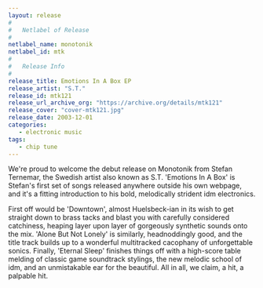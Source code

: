 ```yaml
---
layout: release
#
#   Netlabel of Release
#
netlabel_name: monotonik
netlabel_id: mtk
#
#   Release Info
#
release_title: Emotions In A Box EP
release_artist: "S.T."
release_id: mtk121
release_url_archive_org: "https://archive.org/details/mtk121"
release_cover: "cover-mtk121.jpg"
release_date: 2003-12-01
categories:
   - electronic music
tags:
   - chip tune
---
```

We're proud to welcome the debut release on Monotonik from Stefan Ternemar, the Swedish artist also known as S.T. 'Emotions In A Box' is Stefan's first set of songs released anywhere outside his own webpage, and it's a fitting introduction to his bold, melodically strident idm electronics.

First off would be 'Downtown', almost Huelsbeck-ian in its wish to get straight down to brass tacks and blast you with carefully considered catchiness, heaping layer upon layer of gorgeously synthetic sounds onto the mix. 'Alone But Not Lonely' is similarly, headnoddingly good, and the title track builds up to a wonderful multitracked cacophany of unforgettable sonics. Finally, 'Eternal Sleep' finishes things off with a high-score table melding of classic game soundtrack stylings, the new melodic school of idm, and an unmistakable ear for the beautiful. All in all, we claim, a hit, a palpable hit.


